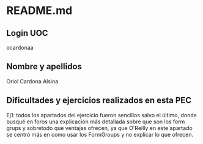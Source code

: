 # README.md
## Login UOC
ocardonaa

## Nombre y apellidos
Oriol Cardona Alsina

## Dificultades y ejercicios realizados en esta PEC

Ej1: todos los apartados del ejercicio fueron sencillos salvo el último, donde busqué en foros una explicación más detallada sobre que son los form grups y sobretodo que ventajas ofrecen, ya que O'Reilly en este apartado se centró más en como usar los FormGroups y no explicar lo que ofrecen.